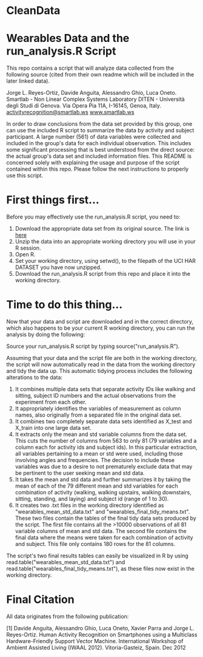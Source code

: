 CleanData
=========

# Wearables Data and the run_analysis.R Script

This repo contains a script that will analyze data collected from the following source (cited
from their own readme which will be included in the later linked data).

Jorge L. Reyes-Ortiz, Davide Anguita, Alessandro Ghio, Luca Oneto.
Smartlab - Non Linear Complex Systems Laboratory
DITEN - Università degli Studi di Genova.
Via Opera Pia 11A, I-16145, Genoa, Italy.
activityrecognition@smartlab.ws
www.smartlab.ws

In order to draw conclusions from the data set provided by this group, one can use the included
R script to summarize the data by activity and subject participant.   A large number (561) of
data variables were collected and included in the group's data for each individual observation.
This includes some significant processing that is best understood from the direct source: the actual
group's data set and included information files.  This README is concerned solely with explaining the 
usage and purpose of the script contained within this repo.  Please follow the next instructions
to properly use this script.

# First things first...

Before you may effectively use the run_analysis.R script, you need to:

1. Download the appropriate data set from its original source.  The link is [here](https://d396qusza40orc.cloudfront.net/getdata%2Fprojectfiles%2FUCI%20HAR%20Dataset.zip)
2. Unzip the data into an appropriate working directory you will use in your R session.
3. Open R.
4. Set your working directory, using setwd(), to the filepath of the UCI HAR DATASET you have now unzipped.
5. Download the run_analysis.R script from this repo and place it into the working directory.

# Time to do this thing...

Now that your data and script are downloaded and in the correct directory, which also happens to be 
your current R working directory, you can run the analysis by doing the following:

Source your run_analysis.R script by typing source("run_analysis.R").

Assuming that your data and the script file are both in the working directory, the script will now
automatically read in the data from the working directory and tidy the data up.  This automatic tidying
process includes the following alterations to the data:

1. It combines multiple data sets that separate activity IDs like walking and sitting, subject ID numbers and the actual observations from the experiment from each other.
2. It appropriately identifies the variables of measurement as column names, also originally from a separated file in the original data set.
3. It combines two completely separate data sets identified as X_test and X_train into one large data set.
4. It extracts only the mean and std variable columns from the data set.  This cuts the number of columns from 563 to only 81 (79 variables and a column each for activity ids and subject ids).  In this particular extraction, all variables pertaining to a mean or std were used, including those involving angles and frequencies.  The decision to include these variables was due to a desire to not prematurely exclude data that may be pertinent to the user seeking mean and std data.
5. It takes the mean and std data and further summarizes it by taking the mean of each of the 79 different mean and std variables for each combination of activity (walking, walking upstairs, walking downstairs, sitting, standing, and laying) and subject id (range of 1 to 30).
6. It creates two .txt files in the working directory identified as "wearables_mean_std_data.txt" and "wearables_final_tidy_means.txt".  These two files contain the tables of the final tidy data sets produced by the script.  The first file contains all the >10000 observations of all 81 variable columns of mean and std data.  The second file contains the final data where the means were taken for each combination of activity and subject.  This file only contains 180 rows for the 81 columns.


The script's two final results tables can easily be visualized in R by using read.table("wearables_mean_std_data.txt") 
and read.table("wearables_final_tidy_means.txt"), as these files now exist in the working directory.

# Final Citation

All data originates from the following publication:

[1] Davide Anguita, Alessandro Ghio, Luca Oneto, Xavier Parra and Jorge L. Reyes-Ortiz. Human Activity Recognition on Smartphones using a Multiclass Hardware-Friendly Support Vector Machine. International Workshop of Ambient Assisted Living (IWAAL 2012). Vitoria-Gasteiz, Spain. Dec 2012
